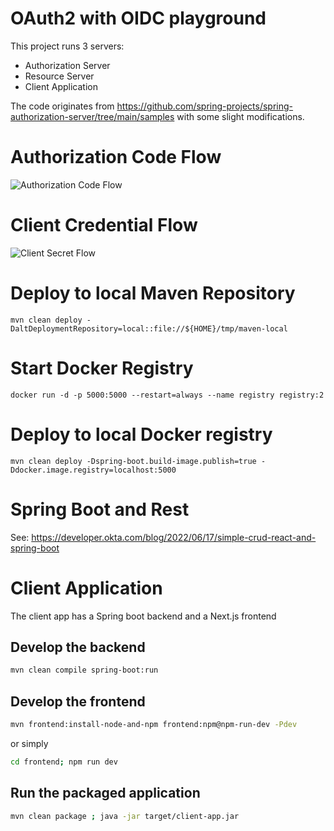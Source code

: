 # OAuth2 with OIDC playground
This project runs 3 servers:
- Authorization Server
- Resource Server
- Client Application

The code originates from https://github.com/spring-projects/spring-authorization-server/tree/main/samples with some slight modifications.

# Authorization Code Flow
![Authorization Code Flow](http://www.plantuml.com/plantuml/proxy?cache=no&src=https://raw.githubusercontent.com/maddingo/oauth2-playground/develop/doc/pkce.puml)

# Client Credential Flow
![Client Secret Flow](http://www.plantuml.com/plantuml/proxy?cache=no&src=https://raw.githubusercontent.com/maddingo/oauth2-playground/develop/doc/client-credentials.puml)


# Deploy to local Maven Repository
```shell
mvn clean deploy -DaltDeploymentRepository=local::file://${HOME}/tmp/maven-local 
```
# Start Docker Registry
```shell
docker run -d -p 5000:5000 --restart=always --name registry registry:2
``` 

# Deploy to local Docker registry
```shell
mvn clean deploy -Dspring-boot.build-image.publish=true -Ddocker.image.registry=localhost:5000
```

# Spring Boot and Rest
See: https://developer.okta.com/blog/2022/06/17/simple-crud-react-and-spring-boot

# Client Application
The client app has a Spring boot backend and a Next.js frontend

## Develop the backend

```bash
mvn clean compile spring-boot:run
```

## Develop the frontend

```bash
mvn frontend:install-node-and-npm frontend:npm@npm-run-dev -Pdev
```

or simply

```bash
cd frontend; npm run dev
```

## Run the packaged application

```bash
mvn clean package ; java -jar target/client-app.jar
```
